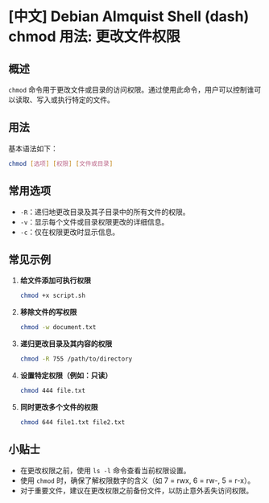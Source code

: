 # [中文] Debian Almquist Shell (dash) chmod 用法: 更改文件权限

## 概述
`chmod` 命令用于更改文件或目录的访问权限。通过使用此命令，用户可以控制谁可以读取、写入或执行特定的文件。

## 用法
基本语法如下：
```bash
chmod [选项] [权限] [文件或目录]
```

## 常用选项
- `-R`：递归地更改目录及其子目录中的所有文件的权限。
- `-v`：显示每个文件或目录权限更改的详细信息。
- `-c`：仅在权限更改时显示信息。

## 常见示例
1. **给文件添加可执行权限**
   ```bash
   chmod +x script.sh
   ```

2. **移除文件的写权限**
   ```bash
   chmod -w document.txt
   ```

3. **递归更改目录及其内容的权限**
   ```bash
   chmod -R 755 /path/to/directory
   ```

4. **设置特定权限（例如：只读）**
   ```bash
   chmod 444 file.txt
   ```

5. **同时更改多个文件的权限**
   ```bash
   chmod 644 file1.txt file2.txt
   ```

## 小贴士
- 在更改权限之前，使用 `ls -l` 命令查看当前权限设置。
- 使用 `chmod` 时，确保了解权限数字的含义（如 7 = rwx, 6 = rw-, 5 = r-x）。
- 对于重要文件，建议在更改权限之前备份文件，以防止意外丢失访问权限。